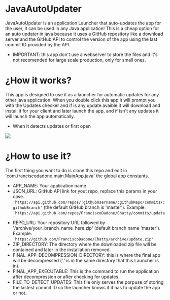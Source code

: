 # JavaAutoUpdater

JavaAutoUpdater is an application Launcher that auto-updates the app for the user, it can be used in any Java application!
This is a cheap option for an auto updater in java because it uses a GitHub repository like a download server and the GitHub API to control the version of the app using the last commit ID provided by the API.

 - IMPORTANT: this app don't use a webserver to store the files and it's not recomended for large scale production, only for small ones.
 
 
 # ¿How it works?
  This app is designed to use it as a launcher for automatic updates for any other java application.
  When you double click this app it will prompt you with the Updates checker and if is any update avaible it will download and install it for your client and later launch the app, and if isn't any updates it will launch the app automatically.
  
 - When it detects updates or first open
 
 ![](https://media.giphy.com/media/JQAxNQixOdaVghR8S7/giphy.gif)
 
 
 
 # ¿How to use it?
 
 The first thing you want to do is clone this repo and edit in 'com.franciscodadone.main.MainApp.java' the global app constants.
  - APP_NAME: Your application name
  - JSON_URL: GitHub API link for yout repo, replace this params in your case. ```'https://api.github.com/repos/:githubUsername/:githubRepo/commits/:githubBranch'``` (the default GitHub branch is 'master'). Example: ```'https://api.github.com/repos/FranciscoDadone/Chatty/commits/update'```
  - REPO_URL: Your repository URL followed by '/archive/your_branch_name_here.zip' (default branch name 'master'). Example: ```'https://github.com/FranciscoDadone/Chatty/archive/update.zip'```
  - ZIP_DIRECTORY: The directory where the downloaded zip file will be contained and later in the installation removed.
  - FINAL_APP_DECOMPRESSION_DIRECTORY: this is where the final app will be decompressed ('.' is in the same directory that this Launcher is in).
  - FINAL_APP_EXECUTABLE: This is the command to run the application after decompression or after checking for updates.
  - FILE_TO_DETECT_UPDATES: This file only serves the porpuse of storing the lastest commit ID so the launcher knows if it has to update the app or not.
